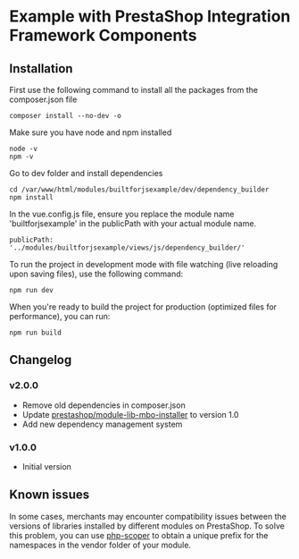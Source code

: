 # Example with PrestaShop Integration Framework Components

## Installation

First use the following command to install all the packages from the composer.json file

```shell script
composer install --no-dev -o
```

Make sure you have node and npm installed
```shell script
node -v
npm -v
```
Go to dev folder and install dependencies
```shell script
cd /var/www/html/modules/builtforjsexample/dev/dependency_builder
npm install
```

In the vue.config.js file, ensure you replace the module name 'builtforjsexample' in the publicPath with your actual module name.
```shell script
publicPath: '../modules/builtforjsexample/views/js/dependency_builder/'
```

To run the project in development mode with file watching (live reloading upon saving files), use the following command:
```shell script
npm run dev
```

When you're ready to build the project for production (optimized files for performance), you can run:
```shell script
npm run build
```

## Changelog

### v2.0.0

- Remove old dependencies in composer.json
- Update [prestashop/module-lib-mbo-installer](https://github.com/PrestaShopCorp/module-lib-mbo-installer) to version 1.0
- Add new dependency management system

### v1.0.0

- Initial version

## Known issues

In some cases, merchants may encounter compatibility issues between the versions of libraries installed by different modules on PrestaShop. To solve this problem, you can use [php-scoper](https://github.com/humbug/php-scoper) to obtain a unique prefix for the namespaces in the vendor folder of your module.